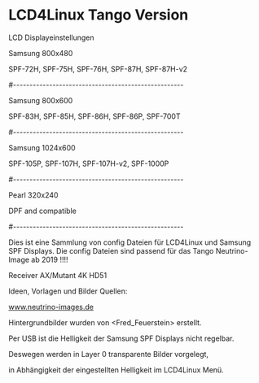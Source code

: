 # LCD4Linux Tango Version

LCD Displayeinstellungen

Samsung 800x480

SPF-72H, SPF-75H, SPF-76H, SPF-87H, SPF-87H-v2

#----------------------------------------------------

Samsung 800x600

SPF-83H, SPF-85H, SPF-86H, SPF-86P, SPF-700T 

#----------------------------------------------------

Samsung 1024x600

SPF-105P, SPF-107H, SPF-107H-v2, SPF-1000P

#----------------------------------------------------

Pearl 320x240

DPF and compatible

#----------------------------------------------------

Dies ist eine Sammlung von config Dateien für LCD4Linux und Samsung SPF Displays.
Die config Dateien sind passend für das Tango Neutrino-Image ab 2019 !!!!

Receiver AX/Mutant 4K HD51

Ideen, Vorlagen und Bilder Quellen:

www.neutrino-images.de

Hintergrundbilder wurden von <Fred_Feuerstein> erstellt.

Per USB ist die Helligkeit der Samsung SPF Displays nicht regelbar.

Deswegen werden in Layer 0 transparente Bilder vorgelegt,

in Abhängigkeit der eingestellten Helligkeit im LCD4Linux Menü.


